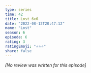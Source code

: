 ```yaml
---
type: series
time: 42
title: Lost 6x6
date: "2022-08-12T20:47:12"
name: "Lost"
season: 6
episode: 6
rating: 3
ratingEmoji: "⭐️⭐️⭐️"
share: false
---
```


_[No review was written for this episode]_
